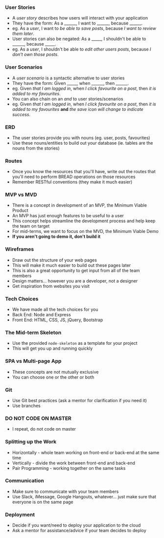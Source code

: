 ### User Stories
- A _user story_ describes how users will interact with your application
- They have the form: As a ______, I want to ______, because ______.
- eg. As a _user_, I want to _be able to save posts_, because _I want to review them later_.
- User stories can also be negated: As a _____, I shouldn't be able to ______, because _____.
- eg. As a _user_, I shouldn't be able to _edit other users posts_, because _I don't own those posts_.

### User Scenarios
- A _user scenario_ is a syntactic alternative to user stories
- They have the form: Given _____, when ______, then ______.
- eg. Given _that I am logged in_, when _I click favourite on a post_, then _it is added to my favourites_.
- You can also chain on an _and_ to user stories/scenarios
- eg. Given _that I am logged in_, when _I click favourite on a post_, then _it is added to my favourites_ **and** _the save icon will change to indicate success_.

### ERD
- The user stories provide you with nouns (eg. user, posts, favourites)
- Use these nouns/entities to build out your database (ie. tables are the nouns from the stories)

### Routes
- Once you know the resources that you'll have, write out the routes that you'll need to perform BREAD operations on those resources
- Remember RESTful conventions (they make it much easier)

### MVP vs MVD
- There is a concept in development of an MVP, the Minimum Viable Product
- An MVP has just enough features to be useful to a user
- This concept helps streamline the development process and help keep the team on target
- For mid-terms, we want to focus on the MVD, the Minimum Viable Demo
- **If you aren't going to demo it, don't build it**

### Wireframes
- Draw out the structure of your web pages
- This will make it much easier to build out these pages later
- This is also a great opportunity to get input from all of the team members
- Design matters... however you are a developer, not a designer
- Get inspiration from websites you visit

### Tech Choices
- We have made all the tech choices for you
- Back End: Node and Express
- Front End: HTML, CSS, JS, jQuery, Bootstrap

### The Mid-term Skeleton
- Use the provided `node-skeleton` as a template for your project
- This will get you up and running quickly

### SPA vs Multi-page App
- These concepts are not mutually exclusive
- You can choose one or the other or both

### Git
- Use Git best practices (ask a mentor for clarification if you need it)
- Use branches

### DO NOT CODE ON MASTER
- I repeat, do not code on master

### Splitting up the Work
- Horizontally - whole team working on front-end or back-end at the same time
- Vertically - divide the work between front-end and back-end
- Pair Programming - working together on the same tasks

### Communication
- Make sure to communicate with your team members
- Use Slack, iMessage, Google Hangouts, whatever... just make sure that everyone is on the same page

### Deployment
- Decide if you want/need to deploy your application to the cloud
- Ask a mentor for assistance/advice if your team decides to deploy
